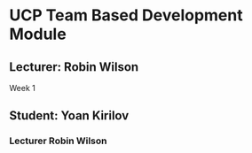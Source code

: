 # UCP Team Based Development Module

## Lecturer: Robin Wilson

Week 1

## Student: Yoan Kirilov
### Lecturer Robin Wilson
